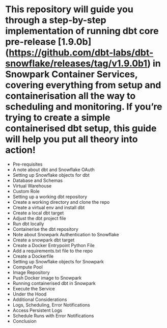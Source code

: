 # This repository will guide you through a step-by-step implementation of running dbt core pre-release [1.9.0b] (https://github.com/dbt-labs/dbt-snowflake/releases/tag/v1.9.0b1) in Snowpark Container Services, covering everything from setup and containerisation all the way to scheduling and monitoring. If you’re trying to create a simple containerised dbt setup, this guide will help you put all theory into action!

* Pre-requisites
* A note about dbt and Snowflake OAuth
* Setting up Snowflake objects for dbt
* Database and Schemas
* Virtual Warehouse
* Custom Role
* Setting up a working dbt repository
* Create a working directory and clone the repo
* Create a virtual env and install dbt
* Create a local dbt target
* Adjust the dbt project file
* Run dbt locally
* Containerise the dbt repository
* Note about Snowpark Authentication to Snowflake
* Create a snowpark dbt target
* Create a Docker Entrypoint Python File
* Add a requirements.txt file to the repo
* Create a Dockerfile
* Setting up Snowflake objects for Snowpark
* Compute Pool
* Image Repository
* Push Docker image to Snowpark
* Running containerised dbt in Snowpark
* Execute the Service
* Under the Hood
* Additional Considerations
* Logs, Scheduling, Error Notifications
* Access Persistent Logs
* Schedule Runs with Error Notifications
* Conclusion